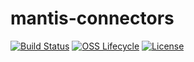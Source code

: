 # mantis-connectors

[![Build Status](https://img.shields.io/travis/com/Netflix/mantis-connectors.svg)](https://travis-ci.com/Netflix/mantis-connectors)
[![OSS Lifecycle](https://img.shields.io/osslifecycle/Netflix/mantis-connectors.svg)](https://github.com/Netflix/mantis-connectors)
[![License](https://img.shields.io/github/license/Netflix/mantis-connectors.svg)](https://www.apache.org/licenses/LICENSE-2.0)
